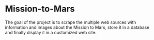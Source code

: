 # Mission-to-Mars
The goal of the project is to scrape the multiple web sources with information and images about the Mission to Mars, store it in a database and finally display it in a customized web site.
